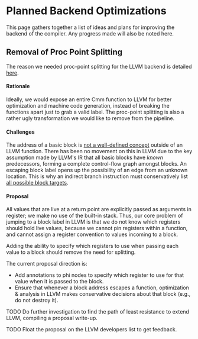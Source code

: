 # Planned Backend Optimizations



This page gathers together a list of ideas and plans for improving the backend of the compiler. Any progress made will also be noted here.


## Removal of Proc Point Splitting



The reason we needed proc-point splitting for the LLVM backend is detailed [here](commentary/compiler/backends/llvm/wip#get-rid-of-proc-point-splitting).


#### Rationale



Ideally, we would expose an entire Cmm function to LLVM for better optimization and machine code generation, instead of breaking the functions apart just to grab a valid label.
The proc-point splitting is also a rather ugly transformation we would like to remove from the pipeline.


#### Challenges



The address of a basic block is [
not a well-defined concept](http://llvm.org/docs/LangRef.html#addresses-of-basic-blocks) outside of an LLVM function.
There has been no movement on this in LLVM due to the key assumption made by LLVM's IR that all basic blocks have *known* predecessors, forming a complete control-flow graph amongst blocks.
An escaping block label opens up the possibility of an edge from an unknown location.
This is why an indirect branch instruction must conservatively list [
all possible block targets](http://llvm.org/docs/LangRef.html#i-indirectbr).


#### Proposal



All values that are live at a return point are explicitly passed as arguments in register; we make no use of the built-in stack.
Thus, our core problem of jumping to a block label in LLVM is that we do not know which registers should hold live values, because we cannot pin registers within a function, and cannot assign a register convention to values incoming to a block.
  
Adding the ability to specify which registers to use when passing each value to a block should remove the need for splitting.



The current proposal direction is:


- Add annotations to phi nodes to specify which register to use for that value when it is passed to the block.
- Ensure that whenever a block address escapes a function, optimization & analysis in LLVM makes conservative decisions about that block (e.g., do not destroy it).


TODO Do further investigation to find the path of least resistance to extend LLVM, compiling a proposal write-up.



TODO Float the proposal on the LLVM developers list to get feedback.
 


